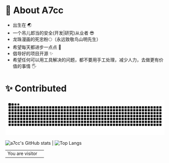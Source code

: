 <!--
**A7cc/A7cc** is a ✨ _special_ ✨ repository because its `README.md` (this file) appears on your GitHub profile.

Here are some ideas to get you started:

- 🔭 I’m currently working on ...
- 🌱 I’m currently learning ...
- 👯 I’m looking to collaborate on ...
- 🤔 I’m looking for help with ...
- 💬 Ask me about ...
- 📫 How to reach me: ...
- 😄 Pronouns: ...
- ⚡ Fun fact: ...
-->

# 🔱 About A7cc

- 出生在 🌏
- 一个吊儿郎当的安全(开发|研究)从业者 😎
- 龙珠漫画的死忠粉🌕（永远致敬鸟山明先生）
- 希望每天都进步一点点 👊
- 倡导好的项目开源 ✨
- 希望任何可以用工具解决的问题，都不要用手工处理，减少人力，去做更有价值的事情 🖐

# ✨ Contributed

<picture>
  <source media="(prefers-color-scheme: dark)" srcset="https://raw.githubusercontent.com/A7cc/A7cc/output/github-contribution-grid-snake-dark.svg">
  <source media="(prefers-color-scheme: light)" srcset="https://raw.githubusercontent.com/A7cc/A7cc/output/github-contribution-grid-snake.svg">
  <img alt="github contribution grid snake animation" src="https://raw.githubusercontent.com/A7cc/A7cc/output/github-contribution-grid-snake.svg">
</picture>

![a7cc's GitHub stats](https://github-readme-stats.vercel.app/api?username=a7cc&show_icons=true&theme=tokyonight) | ![Top Langs](https://github-readme-stats.vercel.app/api/top-langs/?username=a7cc&layout=compact&theme=tokyonight)

<table>
  <tr>
    <td>You are visitor</td>
    <td><img src="https://profile-counter.glitch.me/a7cc/count.svg" alt="" /></td>
  </tr>
</table>
